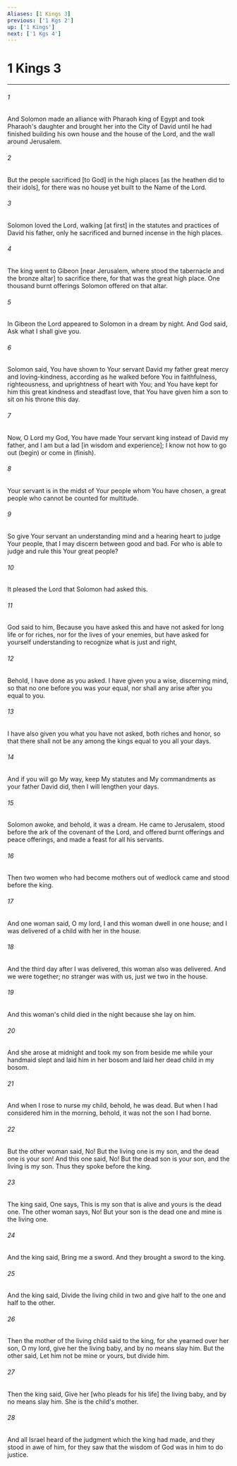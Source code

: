 ```yaml
---
Aliases: [1 Kings 3]
previous: ['1 Kgs 2']
up: ['1 Kings']
next: ['1 Kgs 4']
---
```

# 1 Kings 3

***














###### 1 






And Solomon made an alliance with Pharaoh king of Egypt and took Pharaoh's daughter and brought her into the City of David until he had finished building his own house and the house of the Lord, and the wall around Jerusalem. 













###### 2 






But the people sacrificed [to God] in the high places [as the heathen did to their idols], for there was no house yet built to the Name of the Lord. 













###### 3 






Solomon loved the Lord, walking [at first] in the statutes and practices of David his father, only he sacrificed and burned incense in the high places. 













###### 4 






The king went to Gibeon [near Jerusalem, where stood the tabernacle and the bronze altar] to sacrifice there, for that was the great high place. One thousand burnt offerings Solomon offered on that altar. 













###### 5 






In Gibeon the Lord appeared to Solomon in a dream by night. And God said, Ask what I shall give you. 













###### 6 






Solomon said, You have shown to Your servant David my father great mercy and loving-kindness, according as he walked before You in faithfulness, righteousness, and uprightness of heart with You; and You have kept for him this great kindness and steadfast love, that You have given him a son to sit on his throne this day. 













###### 7 






Now, O Lord my God, You have made Your servant king instead of David my father, and I am but a lad [in wisdom and experience]; I know not how to go out (begin) or come in (finish). 













###### 8 






Your servant is in the midst of Your people whom You have chosen, a great people who cannot be counted for multitude. 













###### 9 






So give Your servant an understanding mind and a hearing heart to judge Your people, that I may discern between good and bad. For who is able to judge and rule this Your great people? 













###### 10 






It pleased the Lord that Solomon had asked this. 













###### 11 






God said to him, Because you have asked this and have not asked for long life or for riches, nor for the lives of your enemies, but have asked for yourself understanding to recognize what is just and right, 













###### 12 






Behold, I have done as you asked. I have given you a wise, discerning mind, so that no one before you was your equal, nor shall any arise after you equal to you. 













###### 13 






I have also given you what you have not asked, both riches and honor, so that there shall not be any among the kings equal to you all your days. 













###### 14 






And if you will go My way, keep My statutes and My commandments as your father David did, then I will lengthen your days. 













###### 15 






Solomon awoke, and behold, it was a dream. He came to Jerusalem, stood before the ark of the covenant of the Lord, and offered burnt offerings and peace offerings, and made a feast for all his servants. 













###### 16 






Then two women who had become mothers out of wedlock came and stood before the king. 













###### 17 






And one woman said, O my lord, I and this woman dwell in one house; and I was delivered of a child with her in the house. 













###### 18 






And the third day after I was delivered, this woman also was delivered. And we were together; no stranger was with us, just we two in the house. 













###### 19 






And this woman's child died in the night because she lay on him. 













###### 20 






And she arose at midnight and took my son from beside me while your handmaid slept and laid him in her bosom and laid her dead child in my bosom. 













###### 21 






And when I rose to nurse my child, behold, he was dead. But when I had considered him in the morning, behold, it was not the son I had borne. 













###### 22 






But the other woman said, No! But the living one is my son, and the dead one is your son! And this one said, No! But the dead son is your son, and the living is my son. Thus they spoke before the king. 













###### 23 






The king said, One says, This is my son that is alive and yours is the dead one. The other woman says, No! But your son is the dead one and mine is the living one. 













###### 24 






And the king said, Bring me a sword. And they brought a sword to the king. 













###### 25 






And the king said, Divide the living child in two and give half to the one and half to the other. 













###### 26 






Then the mother of the living child said to the king, for she yearned over her son, O my lord, give her the living baby, and by no means slay him. But the other said, Let him not be mine or yours, but divide him. 













###### 27 






Then the king said, Give her [who pleads for his life] the living baby, and by no means slay him. She is the child's mother. 













###### 28 






And all Israel heard of the judgment which the king had made, and they stood in awe of him, for they saw that the wisdom of God was in him to do justice.
